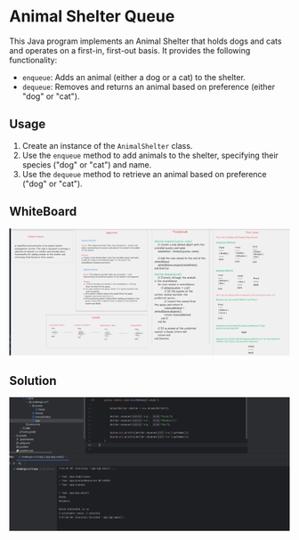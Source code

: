 # Animal Shelter Queue

This Java program implements an Animal Shelter that holds dogs and cats and operates on a first-in, first-out basis. 
It provides the following functionality:

- `enqueue`: Adds an animal (either a dog or a cat) to the shelter.
- `dequeue`: Removes and returns an animal based on preference (either "dog" or "cat").

## Usage

1. Create an instance of the `AnimalShelter` class.
2. Use the `enqueue` method to add animals to the shelter, specifying their species ("dog" or "cat") and name.
3. Use the `dequeue` method to retrieve an animal based on preference ("dog" or "cat").

## WhiteBoard 

![Whiteboard](app/src/main/resources/cc12whiteboard.png)

## Solution 
![Output](app/src/main/resources/cc12output.png)